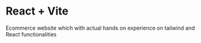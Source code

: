 # React + Vite

Ecommerce website which with actual hands on experience on tailwind and React functionalities
